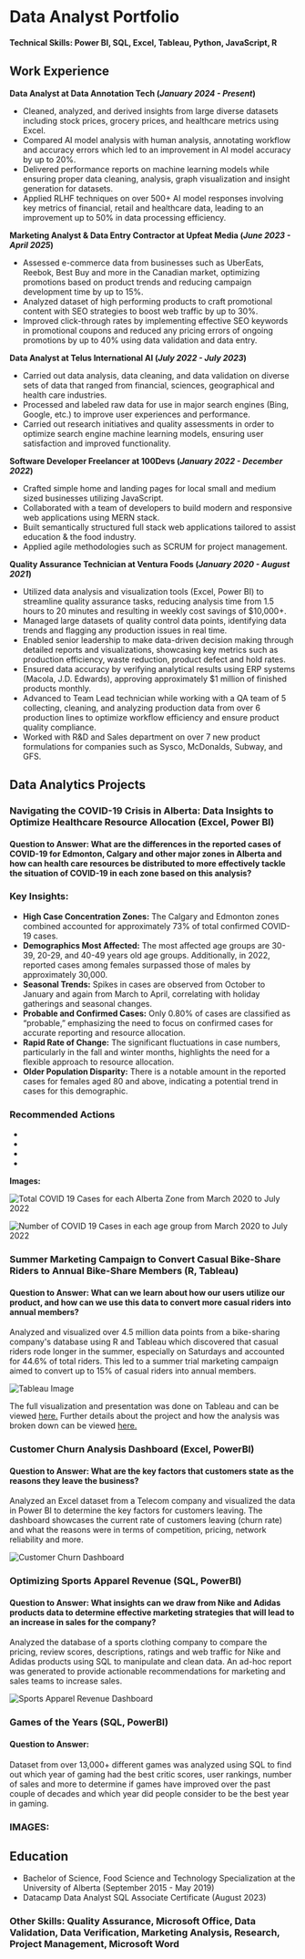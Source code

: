 # Data Analyst Portfolio 

#### Technical Skills: Power BI, SQL, Excel, Tableau, Python, JavaScript, R


## **Work Experience**
**Data Analyst at Data Annotation Tech (_January 2024 - Present_)**
- Cleaned, analyzed, and derived insights from large diverse datasets including stock prices, grocery prices, and healthcare metrics using Excel.
- Compared AI model analysis with human analysis, annotating workflow and accuracy errors which led to an improvement in AI model accuracy by up to 20%.
- Delivered performance reports on machine learning models while ensuring proper data cleaning, analysis, graph visualization and insight generation for datasets.
- Applied RLHF techniques on over 500+ AI model responses involving key metrics of financial, retail and healthcare data, leading to an improvement up to 50% in data processing efficiency.


**Marketing Analyst & Data Entry Contractor at Upfeat Media (_June 2023 - April 2025_)**
- Assessed e-commerce data from businesses such as UberEats, Reebok, Best Buy and more in the Canadian market, optimizing promotions based on product trends and reducing campaign development time by up to 15%. 
- Analyzed dataset of high performing products to craft promotional content with SEO strategies to boost web traffic by up to 30%.
- Improved click-through rates by implementing effective SEO keywords in promotional coupons and reduced any pricing errors of ongoing promotions by up to 40% using data validation and data entry.


**Data Analyst at Telus International AI (_July 2022 - July 2023_)**
- Carried out data analysis, data cleaning, and data validation on diverse sets of data that ranged from financial, sciences, geographical and health care industries. 
- Processed and labeled raw data for use in major search engines (Bing, Google, etc.) to improve user experiences and performance.
- Carried out research initiatives and quality assessments in order to optimize search engine machine learning models, ensuring user satisfaction and improved functionality.


**Software Developer Freelancer at 100Devs (_January 2022 - December 2022_)**
- Crafted simple home and landing pages for local small and medium sized businesses utilizing JavaScript.
-	Collaborated with a team of developers to build modern and responsive web applications using MERN stack.
- Built semantically structured full stack web applications tailored to assist education & the food industry.
-	Applied agile methodologies such as SCRUM for project management.
  

**Quality Assurance Technician at Ventura Foods (_January 2020 - August 2021_)**
- Utilized data analysis and visualization tools (Excel, Power BI) to streamline quality assurance tasks, reducing analysis time from 1.5 hours to 20 minutes and resulting in weekly cost savings of $10,000+.
- Managed large datasets of quality control data points, identifying data trends and flagging any production issues in real time.
- Enabled senior leadership to make data-driven decision making through detailed reports and visualizations, showcasing key metrics such as production efficiency, waste reduction, product defect and hold rates.
- Ensured data accuracy by verifying analytical results using ERP systems (Macola, J.D. Edwards), approving approximately $1 million of finished products monthly.
- Advanced to Team Lead technician while working with a QA team of 5 collecting, cleaning, and analyzing production data from over 6 production lines to optimize workflow efficiency and ensure product quality compliance.
- Worked with R&D and Sales department on over 7 new product formulations for companies such as Sysco, McDonalds, Subway, and GFS.
  


## **Data Analytics Projects**
### Navigating the COVID-19 Crisis in Alberta: Data Insights to Optimize Healthcare Resource Allocation (Excel, Power BI)
#### Question to Answer: What are the differences in the reported cases of COVID-19 for Edmonton, Calgary and other major zones in Alberta and how can health care resources be distributed to more effectively tackle the situation of COVID-19 in each zone based on this analysis?

### Key Insights:
-	**High Case Concentration Zones:** The Calgary and Edmonton zones combined accounted for approximately 73% of total confirmed COVID-19 cases.
-	**Demographics Most Affected:** The most affected age groups are 30-39, 20-29, and 40-49 years old age groups. Additionally, in 2022, reported cases among females surpassed those of males by approximately 30,000.
-	**Seasonal Trends:** Spikes in cases are observed from October to January and again from March to April, correlating with holiday gatherings and seasonal changes.
-	**Probable and Confirmed Cases:** Only 0.80% of cases are classified as “probable,” emphasizing the need to focus on confirmed cases for accurate reporting and resource allocation.
-	**Rapid Rate of Change:** The significant fluctuations in case numbers, particularly in the fall and winter months, highlights the need for a flexible approach to resource allocation.
-	**Older Population Disparity:** There is a notable amount in the reported cases for females aged 80 and above, indicating a potential trend in cases for this demographic.

### Recommended Actions
-
-
-
-


**Images:**

![Total COVID 19 Cases for each Alberta Zone from March 2020 to July 2022](/assets/CasesByZones.png)



![Number of COVID 19 Cases in each age group from March 2020 to July 2022](/assets/CasesByAgeGroup.png)



### Summer Marketing Campaign to Convert Casual Bike-Share Riders to Annual Bike-Share Members (R, Tableau)
#### Question to Answer: What can we learn about how our users utilize our product, and how can we use this data to convert more casual riders into annual members?

Analyzed and visualized over 4.5 million data points from a bike-sharing company's database using R and Tableau which discovered that casual riders rode longer in the summer, especially on Saturdays and accounted for 44.6% of total riders. This led to a summer trial marketing campaign aimed to convert up to 15% of casual riders into annual members.

![Tableau Image](/assets/BikeShareTableauImage.PNG)

The full visualization and presentation was done on Tableau and can be viewed [here.](https://public.tableau.com/app/profile/visan2980/viz/DataAnalyticsProjectDashboard/Story1#1)
Further details about the project and how the analysis was broken down can be viewed [here.](https://github.com/Visan1/Data-Analytics-Project)

### Customer Churn Analysis Dashboard (Excel, PowerBI)
#### Question to Answer: What are the key factors that customers state as the reasons they leave the business?

Analyzed an Excel dataset from a Telecom company and visualized the data in Power BI to determine the key factors for customers leaving. The dashboard showcases the current rate of customers leaving (churn rate) and what the reasons were in terms of competition, pricing, network reliability and more. 

![Customer Churn Dashboard](/assets/ChurningCustomersAnalysisDashboard.PNG)


### Optimizing Sports Apparel Revenue (SQL, PowerBI)
#### Question to Answer: What insights can we draw from Nike and Adidas products data to determine effective marketing strategies that will lead to an increase in sales for the company?

Analyzed the database of a sports clothing company to compare the pricing, review scores, descriptions, ratings and web traffic for Nike and Adidas products using SQL to manipulate and clean data. An ad-hoc report was generated to provide actionable recommendations for marketing and sales teams to increase sales. 

![Sports Apparel Revenue Dashboard](/assets/SportsApparelRevenue.PNG)

### Games of the Years (SQL, PowerBI)
#### Question to Answer:

Dataset from over 13,000+ different games was analyzed using SQL to find out which year of gaming had the best critic scores, user rankings, number of sales and more to determine if games have improved over the past couple of decades and which year did people consider to be the best year in gaming.

### IMAGES:


## Education
- Bachelor of Science, Food Science and Technology Specialization at the University of Alberta (September 2015 - May 2019)
- Datacamp Data Analyst SQL Associate Certificate (August 2023)

### Other Skills: Quality Assurance, Microsoft Office, Data Validation, Data Verification, Marketing Analysis, Research, Project Management, Microsoft Word








